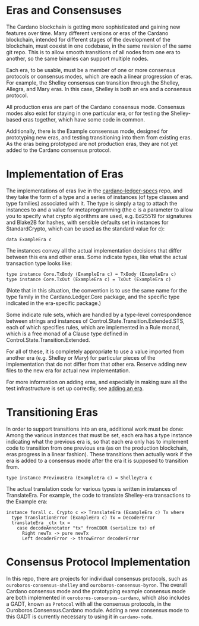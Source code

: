 # Eras and Consensuses

The Cardano blockchain is getting more sophisticated and gaining new
features over time. Many different versions or eras of the Cardano
blockchain, intended for different stages of the development of the
blockchain, must coexist in one codebase, in the same revision of the
same git repo. This is to allow smooth transitions of all nodes from
one era to another, so the same binaries can support multiple nodes.

Each era, to be usable, must be a member of one or more consensus
protocols or consensus modes, which are each a linear progression of
eras. For example, the Shelley consensus can transition through the
Shelley, Allegra, and Mary eras. In this case, Shelley is both an era
and a consensus protocol.

All production eras are part of the Cardano consensus mode.
Consensus modes also exist for staying in one particular era,
or for testing the Shelley-based eras together, which have some
code in common.

Additionally, there is the Example conseensus mode, designed for
prototyping new eras, and testing transitioning into them from
existing eras. As the eras being prototyped are not production
eras, they are not yet added to the Cardano consensus protocol.

# Implementation of Eras

The implementations of eras live in the
[cardano-ledger-specs](https://github.com/input-output-hk/cardano-ledger-specs/)
repo, and they take the form of a type and a series of instances (of
type classes and type families) associated with it. The type is simply
a tag to attach the instances to and a value for metaprogramming (the c
is a parameter to allow you to specify what crypto algorithms are used,
e.g. Ed25519 for signatures and Blake2B for hashes, with sensible defaults
set in instances for StandardCrypto, which can be used as the standard
value for c):

```
data ExampleEra c
```

The instances convey all the actual implementation decisions that differ between this era and other eras. Some indicate types, like what the actual transaction type looks like:

```
type instance Core.TxBody (ExampleEra c) = TxBody (ExampleEra c)
type instance Core.TxOut (ExampleEra c) = TxOut (ExampleEra c)
```

(Note that in this situation, the convention is to use the same name for the type family in the Cardano.Ledger.Core package, and the specific type indicated in the era-specific package.)

Some indicate rule sets, which are handled by a type-level correspondence
between strings and instances of Control.State.Transition.Extended.STS,
each of which specifies rules, which are implemented in a
Rule monad, which is a free monad of a Clause type defined in
Control.State.Transition.Extended.

For all of these, it is completely appropriate to use a value imported
from another era (e.g. Shelley or Mary) for particular pieces of the
implementation that do not differ from that other era. Reserve adding
new files to the new era for actual new implementation.

For more information on adding eras, and especially in making sure all
the test infrastructure is set up correctly, see [adding an era](https://github.com/input-output-hk/ouroboros-network/blob/master/ouroboros-consensus/docs/AddingAnEra.md).

# Transitioning Eras

In order to support transitions into an era, additional work must be done:
Among the various instances that must be set, each era has a type
instance indicating what the previous era is, so that each era only
has to implement code to transition from one previous era (as on the
production blockchain, eras progress in a linear fashion). These
transitions then actually work if the era is added to a consensus mode
after the era it is supposed to transition from.

```
type instance PreviousEra (ExampleEra c) = ShelleyEra c
```

The actual translation code for various types is written in instances of TranslateEra. For example, the code to translate Shelley-era transactions to the Example era:

```
instance forall c. Crypto c => TranslateEra (ExampleEra c) Tx where
  type TranslationError (ExampleEra c) Tx = DecoderError
  translateEra _ctx tx =
    case decodeAnnotator "tx" fromCBOR (serialize tx) of
      Right newTx -> pure newTx
      Left decoderError -> throwError decoderError
```

# Consensus Protocol Implementation

In this repo, there are projects for individual consensus protocols,
such as `ouroboros-consensus-shelley` and `ouroboros-consensus-byron`.
The overall Cardano consensus mode and the prototyping example
consensus mode are both implemented in `ouroboros-consensus-cardano`,
which also includes a GADT, known as `Protocol` with all the consensus protocols,
in the Ouroboros.Consensus.Cardano module. Adding a new consensus mode to this
GADT is currently necessary to using it in `cardano-node`.
